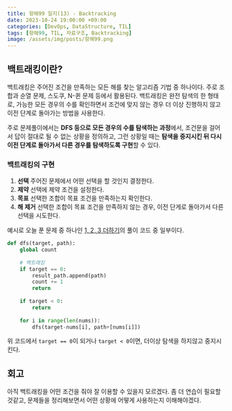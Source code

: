```yaml
---
title: 항해99 일지(13) - Backtracking 
date: 2023-10-24 19:00:00 +09:00
categories: [DevOps, DataStructure, TIL]
tags: [항해99, TIL, 자료구조, Backtracking]
image: /assets/img/posts/항해99.png
---
```


## 백트래킹이란?
백트래킹은 주어진 조건을 만족하는 모든 해를 찾는 알고리즘 기법 중 하나이다. 주로 조합과 순열 문제, 스도쿠, N-퀸 문제 등에서 활용된다. 백트래킹은 완전 탐색의 한 형태로, 가능한 모든 경우의 수를 확인하면서 조건에 맞지 않는 경우 더 이상 진행하지 않고 이전 단계로 돌아가는 방법을 사용한다.    
    
주로 문제풀이에서는 **DFS 등으로 모든 경우의 수를 탐색하는 과정**에서, 조건문을 걸어서 답이 절대로 될 수 없는 상황을 정의하고, 그런 상황일 때는 **탐색을 중지시킨 뒤 다시 이전 단계로 돌아가서 다른 경우를 탐색하도록 구현**할 수 있다.

### 백트래킹의 구현

1. **선택**
	주어진 문제에서 어떤 선택을 할 것인지 결정한다.
2. **제약**
	선택에 제약 조건을 설정한다.
3. **목표**
	선택한 조합이 목표 조건을 만족하는지 확인한다.
4. **해 제거**
	선택한 조합이 목표 조건을 만족하지 않는 경우, 이전 단게로 돌아가서 다른 선택을 시도한다.

예시로 오늘 푼 문제 중 하나인 [1, 2, 3 더하기](https://honge7694.github.io/posts/%ED%95%AD%ED%95%B499-1,-2,-3-%EB%8D%94%ED%95%98%EA%B8%B0-baekjoon/)의 풀이 코드 중 일부이다.

```python
def dfs(target, path):
	global count
	
	# 백트래킹
	if target == 0:
		result_path.append(path)
		count += 1
		return
		
	if target < 0:
		return
	
	for i in range(len(nums)):
		dfs(target-nums[i], path+[nums[i]])
```

위 코드에서 `target == 0`이 되거나 `target < 0`이면, 더이상 탐색을 하지않고 중지시킨다.

## 회고
아직 백트래킹을 어떤 조건을 줘야 잘 이용할 수 있을지 모르겠다. 좀 더 연습이 필요할 것같고, 문제들을 정리해보면서 어떤 상황에 어떻게 사용하는지 이해해야겠다.
